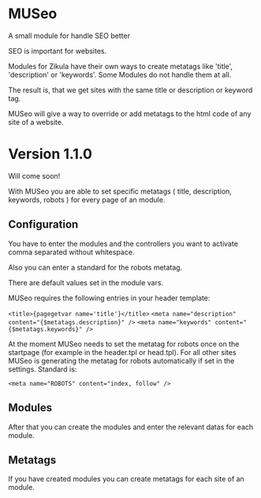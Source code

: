 MUSeo
=====

A small module for handle SEO better

SEO is important for websites.

Modules for Zikula have their own ways to create metatags like 'title', 'description' or 'keywords'.
Some Modules do not handle them at all.

The result is, that we get sites with the same title or description or keyword tag.

MUSeo will give a way to override or add metatags to the html code of any site of a website.

Version 1.1.0
=============

Will come soon!

With MUSeo you are able to set specific metatags ( title, description, keywords, robots ) for every page of an module.

Configuration
----------------  

You have to enter the modules and the controllers you want to activate comma separated without whitespace.

Also you can enter a standard for the robots metatag.

There are default values set in the module vars.

MUSeo requires the following entries in your header template:
 
`<title>{pagegetvar name='title'}</title>`
`<meta name="description" content="{$metatags.description}" />`
`<meta name="keywords" content="{$metatags.keywords}" />`

At the moment MUSeo needs to set the metatag for robots once on the startpage (for example in the header.tpl or head.tpl).
For all other sites MUSeo is generating the metatag for robots automatically if set in the settings. 
Standard is: 

`<meta name="ROBOTS" content="index, follow" />`

Modules
---------------

After that you can create the modules and enter the relevant datas for each module.

Metatags
---------------

If you have created modules you can create metatags for each site of an module.

